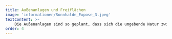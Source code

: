 ```yaml
---
title: Außenanlagen und Freiflächen
image: 'informationen/Sonnhalde_Expose_3.jpeg'
textContent: >-
    Die Außenanlagen sind so geplant, dass sich die umgebende Natur zwischen die Mehrfamilienhäuser mit Ihren Wohnungen entwickelt und sich mit den Gärten verbindet. Eine Siedlung mit neuem Wohnraum, die Rücksicht auf ihre Umgebung nimmt und der Natur den Raum gibt, sich mit der neuen Struktur zu verbinden. Die Mischung aus drei offen gestalteten Gemeinschaftshöfen und den privaten Gärten der Eigentumswohnungen, bietet den Menschen in der Siedlung Orte zum Treffen, Gärtnern und Entspannen. Die Freianlagen schaffen großzügig einen angenehmen Abstand zwischen den Häusern und nehmen in den Gärten die aufgefächerten Strukturen auf. Aus den Höfen erreicht man barrierefrei die verschiedenen Fahrradgaragen und die Eingänge auf den Rückseiten der neuen Gebäude, in denen schon einige Wohnungen verkauft wurden und sich Bewohner auf ihre neue Wohnung freuen. Ein Quartiersplatz im oberen Bereich der Siedlung kann sich als Treffpunkt und Gemeinschaftsort entwickeln und bietet einen Raum für alle, die sich begegnen möchten. Wenn man sich zu Fuß durch die Wege und Spielflächen zwischen den Wohungsneubauten bewegt und die Grünanlage des Quartiers erkundet, entstehen immer wieder neue Aufenthaltsorte und Durchblicke zwischen den Häusern hinab in die Landschaft und Richtung Waldkirch-Kollnau.
order: 4
---
```

